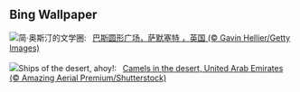 ## Bing Wallpaper
![](https://www.bing.com/th?id=OHR.BathCircus_ZH-CN5796600786_UHD.jpg&w=1000)简·奥斯汀的文学圈:&nbsp;&ensp;[巴斯圆形广场，萨默塞特 ，英国 (© Gavin Hellier/Getty Images)](https://www.bing.com/th?id=OHR.BathCircus_ZH-CN5796600786_UHD.jpg)
<br><br/>
![](https://www.bing.com/th?id=OHR.CamelsAbove_EN-US3904666620_UHD.jpg&w=1000)Ships of the desert, ahoy!:&nbsp;&ensp;[Camels in the desert, United Arab Emirates (© Amazing Aerial Premium/Shutterstock)](https://www.bing.com/th?id=OHR.CamelsAbove_EN-US3904666620_UHD.jpg)
<br><br/>
